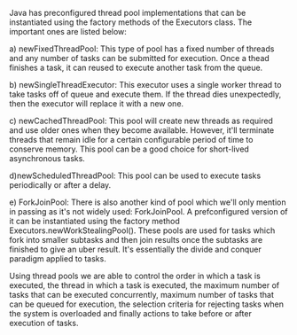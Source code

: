 Java has preconfigured thread pool implementations that can be instantiated using the factory methods of the Executors class. The important ones are listed below:

a) newFixedThreadPool: This type of pool has a fixed number of threads and any number of tasks can be submitted for execution. Once a thead finishes a task, it can reused to execute another task from the queue.

b) newSingleThreadExecutor: This executor uses a single worker thread to take tasks off of queue and execute them. If the thread dies unexpectedly, then the executor will replace it with a new one.

c) newCachedThreadPool: This pool will create new threads as required and use older ones when they become available. However, it'll terminate threads that remain idle for a certain configurable period of time to conserve memory. This pool can be a good choice for short-lived asynchronous tasks.

d)newScheduledThreadPool:  This pool can be used to execute tasks periodically or after a delay.

e) ForkJoinPool:
There is also another kind of pool which we'll only mention in passing as it's not widely used: ForkJoinPool. A prefconfigured version of it can be instantiated using the factory method Executors.newWorkStealingPool(). These pools are used for tasks which fork into smaller subtasks and then join results once the subtasks are finished to give an uber result. It's essentially the divide and conquer paradigm applied to tasks.


Using thread pools we are able to control the order in which a task is executed, the thread in which a task is executed, the maximum number of tasks that can be executed concurrently, maximum number of tasks that can be queued for execution, the selection criteria for rejecting tasks when the system is overloaded and finally actions to take before or after execution of tasks.




